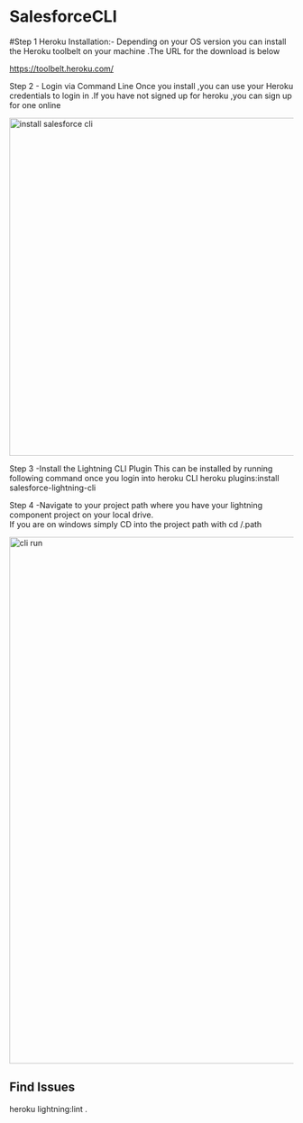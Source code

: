 # SalesforceCLI

#Step 1 Heroku Installation:-
Depending on your OS version you can install the Heroku  toolbelt on your machine .The URL for the download is below

https://toolbelt.heroku.com/

Step 2 - Login via Command Line 
Once you install ,you can use your Heroku credentials to login in .If you have not signed up for heroku ,you can sign up for one online 

<img width="600" alt="install salesforce cli" src="https://user-images.githubusercontent.com/18612751/31323824-5a17dd50-acca-11e7-9b93-dff209f324dc.PNG">

Step 3 -Install the Lightning CLI Plugin
This can be installed by running following command once you login into heroku CLI
heroku plugins:install salesforce-lightning-cli

Step 4 -Navigate to your project path where you have your lightning component project on your local drive.\
If you are on windows simply CD into the project path with cd /.path

<img width="935" alt="cli run" src="https://user-images.githubusercontent.com/18612751/31323930-ffb47ffc-acca-11e7-8e7d-6dded9afcfeb.PNG">

## Find Issues

heroku lightning:lint .

